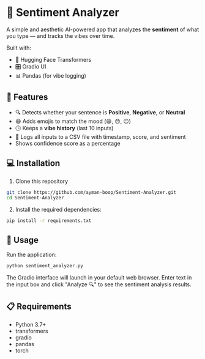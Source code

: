 # 🧠 Sentiment Analyzer

A simple and aesthetic AI-powered app that analyzes the **sentiment** of what you type — and tracks the vibes over time.

Built with:
- 🤗 Hugging Face Transformers
- 🎛️ Gradio UI
- 📊 Pandas (for vibe logging)

## 🚀 Features

- 🔍 Detects whether your sentence is **Positive**, **Negative**, or **Neutral**
- 😄 Adds emojis to match the mood (😄, 😠, 😐)
- 🕒 Keeps a **vibe history** (last 10 inputs)
- 🧾 Logs all inputs to a CSV file with timestamp, score, and sentiment
- Shows confidence score as a percentage

## 💻 Installation

1. Clone this repository
```bash
git clone https://github.com/ayman-boop/Sentiment-Analyzer.git
cd Sentiment-Analyzer
```

2. Install the required dependencies:
```bash
pip install -r requirements.txt
```

## 🚀 Usage

Run the application:
```bash
python sentiment_analyzer.py
```

The Gradio interface will launch in your default web browser. Enter text in the input box and click "Analyze 🔍" to see the sentiment analysis results.

## 📋 Requirements

- Python 3.7+
- transformers
- gradio
- pandas
- torch
